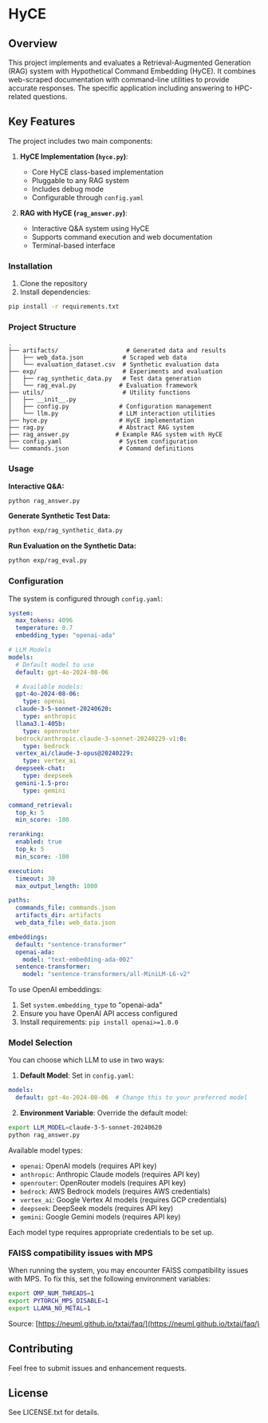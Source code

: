 # HyCE

## Overview
This project implements and evaluates a Retrieval-Augmented Generation (RAG) system with Hypothetical Command Embedding (HyCE). It combines web-scraped documentation with command-line utilities to provide accurate responses. The specific application including answering to HPC-related questions.

## Key Features
The project includes two main components:

1. **HyCE Implementation (`hyce.py`)**:
   - Core HyCE class-based implementation
   - Pluggable to any RAG system
   - Includes debug mode
   - Configurable through `config.yaml`

2. **RAG with HyCE (`rag_answer.py`)**:
   - Interactive Q&A system using HyCE
   - Supports command execution and web documentation
   - Terminal-based interface

### Installation
1. Clone the repository
2. Install dependencies:
```bash
pip install -r requirements.txt
```

### Project Structure
```
.
├── artifacts/                   # Generated data and results
│   ├── web_data.json           # Scraped web data
│   └── evaluation_dataset.csv  # Synthetic evaluation data
├── exp/                        # Experiments and evaluation
│   ├── rag_synthetic_data.py   # Test data generation
│   └── rag_eval.py            # Evaluation framework
├── utils/                      # Utility functions
│   ├── __init__.py
│   ├── config.py              # Configuration management
│   └── llm.py                 # LLM interaction utilities
├── hyce.py                    # HyCE implementation
├── rag.py                     # Abstract RAG system 
├── rag_answer.py             # Example RAG system with HyCE 
├── config.yaml                # System configuration
└── commands.json              # Command definitions
```

### Usage

**Interactive Q&A:**
```bash
python rag_answer.py
```

**Generate Synthetic Test Data:**
```bash
python exp/rag_synthetic_data.py
```

**Run Evaluation on the Synthetic Data:**
```bash
python exp/rag_eval.py
```

### Configuration

The system is configured through `config.yaml`:
```yaml
system:
  max_tokens: 4096
  temperature: 0.7
  embedding_type: "openai-ada"

# LLM Models
models:
  # Default model to use
  default: gpt-4o-2024-08-06

  # Available models:
  gpt-4o-2024-08-06:
    type: openai
  claude-3-5-sonnet-20240620:
    type: anthropic
  llama3.1-405b:
    type: openrouter
  bedrock/anthropic.claude-3-sonnet-20240229-v1:0:
    type: bedrock
  vertex_ai/claude-3-opus@20240229:
    type: vertex_ai
  deepseek-chat:
    type: deepseek
  gemini-1.5-pro:
    type: gemini

command_retrieval:
  top_k: 5
  min_score: -100

reranking:
  enabled: true
  top_k: 5
  min_score: -100

execution:
  timeout: 30
  max_output_length: 1000

paths:
  commands_file: commands.json
  artifacts_dir: artifacts
  web_data_file: web_data.json

embeddings:
  default: "sentence-transformer"
  openai-ada:
    model: "text-embedding-ada-002"
  sentence-transformer:
    model: "sentence-transformers/all-MiniLM-L6-v2"
```

To use OpenAI embeddings:
1. Set `system.embedding_type` to "openai-ada"
2. Ensure you have OpenAI API access configured
3. Install requirements: `pip install openai>=1.0.0`

### Model Selection

You can choose which LLM to use in two ways:

1. **Default Model**: Set in `config.yaml`:
```yaml
models:
  default: gpt-4o-2024-08-06  # Change this to your preferred model
```

2. **Environment Variable**: Override the default model:
```bash
export LLM_MODEL=claude-3-5-sonnet-20240620
python rag_answer.py
```

Available model types:
- `openai`: OpenAI models (requires API key)
- `anthropic`: Anthropic Claude models (requires API key)
- `openrouter`: OpenRouter models (requires API key)
- `bedrock`: AWS Bedrock models (requires AWS credentials)
- `vertex_ai`: Google Vertex AI models (requires GCP credentials)
- `deepseek`: DeepSeek models (requires API key)
- `gemini`: Google Gemini models (requires API key)

Each model type requires appropriate credentials to be set up.

### FAISS compatibility issues with MPS

When running the system, you may encounter FAISS compatibility issues with MPS. To fix this, set the following environment variables:

```bash
export OMP_NUM_THREADS=1
export PYTORCH_MPS_DISABLE=1
export LLAMA_NO_METAL=1
```

Source: [https://neuml.github.io/txtai/faq/](https://neuml.github.io/txtai/faq/)

## Contributing
Feel free to submit issues and enhancement requests.

## License
See LICENSE.txt for details.


